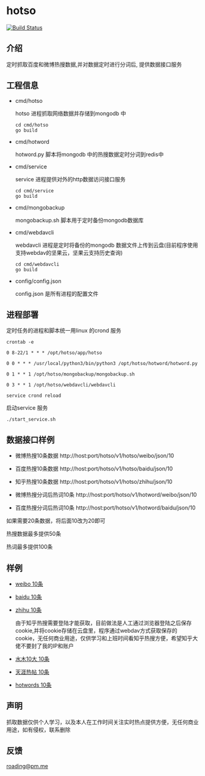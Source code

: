 # hotso

[![Build Status](https://travis-ci.org/mjrao/hotso.svg?branch=master)](https://travis-ci.org/mjrao/hotso)

## 介绍
定时抓取百度和微博热搜数据,并对数据定时进行分词后, 提供数据接口服务


## 工程信息

* cmd/hotso

    hotso 进程抓取网络数据并存储到mongodb 中
    ```
    cd cmd/hotso
    go build
    ````
* cmd/hotword

    hotword.py 脚本将mongodb 中的热搜数据定时分词到redis中

* cmd/service

    service 进程提供对外的http数据访问接口服务
    ```
    cd cmd/service
    go build
    ```

* cmd/mongobackup

    mongobackup.sh 脚本用于定时备份mongodb数据库

* cmd/webdavcli

    webdavcli 进程是定时将备份的mongodb 数据文件上传到云盘(目前程序使用支持webdav的坚果云，坚果云支持历史查询)
    ```
    cd cmd/webdavcli
    go build
    ```


* config/config.json 

    config.json  是所有进程的配置文件


## 进程部署

定时任务的进程和脚本统一用linux 的crond 服务

`crontab -e`

```
0 8-22/1 * * * /opt/hotso/app/hotso

0 0 * * * /usr/local/python3/bin/python3 /opt/hotso/hotword/hotword.py

0 1 * * 1 /opt/hotso/mongobackup/mongobackup.sh

0 3 * * 1 /opt/hotso/webdavcli/webdavcli
```

`service crond reload`

启动service 服务

`
./start_service.sh
`

## 数据接口样例

* 微博热搜10条数据
    http://host:port/hotso/v1/hotso/weibo/json/10

* 百度热搜10条数据
    http://host:port/hotso/v1/hotso/baidu/json/10

* 知乎热搜10条数据
    http://host:port/hotso/v1/hotso/zhihu/json/10


* 微博热搜分词后热词10条
    http://host:port/hotso/v1/hotword/weibo/json/10

* 百度热搜分词后热词10条
    http://host:port/hotso/v1/hotword/baidu/json/10

如果需要20条数据，将后面10改为20即可

热搜数据最多提供50条

热词最多提供100条

## 样例

* [weibo 10条](http://ownwiki.cn:8806/hotso/v1/hotso/weibo/json/10)

* [baidu 10条](http://ownwiki.cn:8806/hotso/v1/hotso/baidu/json/10)

* [zhihu 10条](http://ownwiki.cn:8806/hotso/v1/hotso/zhihu/json/10) 
    
    由于知乎热搜需要登陆才能获取，目前做法是人工通过浏览器登陆之后保存cookie,并将cookie存储在云盘里，程序通过webdav方式获取保存的cookie，无任何商业用途，仅供学习和上班时间看知乎热搜方便，希望知乎大佬不要封了我的IP和账户
* [水木10大 10条](http://ownwiki.cn:8806/hotso/v1/hotso/shuimu/json/10)

* [天涯热帖 10条](http://ownwiki.cn:8806/hotso/v1/hotso/tianya/json/10)

* [hotwords 10条](http://ownwiki.cn:8806/hotso/v1/hotword/weibo/json/10)

## 声明

抓取数据仅供个人学习，以及本人在工作时间关注实时热点提供方便，无任何商业用途，如有侵权，联系删除

## 反馈

roading@pm.me